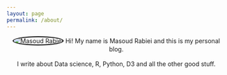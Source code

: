 ```yaml
---
layout: page
permalink: /about/
---
```

<style>
#headshot {
	border-radius: 50%;
	border: 2px solid #000;
	
}
</style>

<div align="center">
<img src="{{site.baseurl}}images/Masoud_Rabiei_front_200.jpg" alt="Masoud Rabiei" id="headshot" />
Hi! My name is Masoud Rabiei and this is my personal blog. 
<br> <br>
I write about Data science, R, Python, D3 and all the other good stuff.
</div>